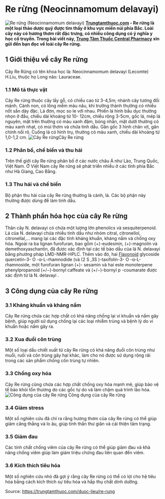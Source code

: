 # Re rừng (Neocinnamomum delavayi)

![Re rừng \(Neocinnamomum delavayi\)](https://trungtamthuoc.com/images/others/anh-bia-cay-re-rung-7711.jpg)
**[Trungtamthuoc.com](https://trungtamthuoc.com/ "trungtamthuoc.com") - Re rừng là một loại thảo dược quý được tìm thấy ở khu vực miền núi phía Bắc. Loài cây này có hương thơm rất đặc trưng, có nhiều công dụng có ý nghĩa y học cổ truyền. Trong bài viết này, [Trung Tâm Thuốc Central Pharmacy](https://trungtamthuoc.com/ "Trung Tâm Thuốc Central Pharmacy") xin gửi đến bạn đọc về loài cây Re rừng.**
##  1 Giới thiệu về cây Re rừng
Cây Re Rừng có tên khoa học là: Neocinnamomum delavayi (Lecomte) H.Liu, thuộc họ Long não: Lauraceae.
### 1.1 Mô tả thực vật
Cây Re rừng thuộc cây lấy gỗ, có chiều cao từ 3-4,5m; nhánh cây tương đối mảnh. Cành non, có lông mềm màu nâu, khi trưởng thành thường có nhiều nốt sần dày đặc. Lá đơn, mọc so le với nhau. Phiến lá hình bầu dục thường nhọn ở đầu, chiều dài khoảng từ 10- 12cm, chiều rộng 3-5cm, gốc lá, mép lá nguyên, mặt trên thường có màu xanh đậm, bóng nhẵn, mặt dưới thường có màu xanh nhạt, có mùi thơm và chứa tinh dầu. Gân gốc 3 hình chân vịt, gân chính nổi rõ. Cuống lá có hình trụ, thường có màu xanh, chiều dài khoảng từ 1,0-1,2 cm.
![Cây Re rừng ](https://trungtamthuoc.com/images/item/cay-re-rung.jpg)Cây Re rừng 
### 1.2 Phân bố, chế biến và thu hái
Trên thế giới cây Re rừng phân bố ở các nước châu Á như Lào, Trung Quốc, Việt Nam. 
Ở Việt Nam cây Re rừng sẽ phát triển nhiều ở các tỉnh phía Bắc như Hà Giang, Cao Bằng.
### 1.3 Thu hái và chế biến
Bộ phận thu hái của cây Re rừng thường là cành, lá. Các bộ phận này thường được dùng để làm tinh dầu.
##  2 Thành phần hóa học của cây Re rừng
Thân cây N. delavayi có chứa một lượng lớn phenolics và sesquiterpenoid. Lá của N. delavayi chứa nhiều tinh dầu như nhóm citral, citronellol, citronellal,… mang lại các đặc tính kháng khuẩn, kháng nấm và chống oxy hóa. Ngoài ra ba lignan furofuran, bao gồm (+)-eudesmin, (+)-magnolin và demethoxyaschantin, đã được xác định tại các tế bào dầu của lá N. delavayi bằng phương pháp LMD-NMR-HPLC. Thêm vào đó, hai [Flavonoid](https://trungtamthuoc.com/hoat-chat/flavonoid "Flavonoid") glycoside quercetin-3- O -α-L-rhamnodide (và (2 S ,3S )-taxifolin-3- O -α-L-rhamnoside, một furofuran lignan (+)- sesamin và hai este monoterpene phenylpropanoid (+/−)-bornyl caffeate và (+/−)-bornyl p -coumarate được xác định từ lá N. delavayi .
##  3 Công dụng của cây Re rừng 
### 3.1 Kháng khuẩn và kháng nấm
Cây Re rừng chứa các hợp chất có khả năng chống lại vi khuẩn và nấm gây bệnh, giúp người sử dụng chống lại các loại nhiễm trùng và bệnh lý do vi khuẩn hoặc nấm gây ra.
### 3.2 Xua đuổi côn trùng
Một số loại dầu chiết xuất từ cây Re rừng có khả năng đuổi côn trùng như muỗi, ruồi và côn trùng gây hại khác, làm cho nó được sử dụng rộng rãi trong các sản phẩm chống côn trùng tự nhiên.
### 3.3 Chống oxy hóa
Cây Re rừng cũng chứa các hợp chất chống oxy hóa mạnh mẽ, giúp bảo vệ tế bào khỏi tổn thương do các gốc tự do và làm chậm quá trình lão hóa.
![Công dụng của cây Re rừng ](https://trungtamthuoc.com/images/item/cong-dung-cay-re-rung\(1\).jpg)Công dụng của cây Re rừng 
### 3.4 Giảm stress
Một số nghiên cứu đã chỉ ra rằng hương thơm của cây Re rừng có thể giúp giảm căng thẳng và lo âu, giúp tinh thần thư giãn và cải thiện tâm trạng.
### 3.5 Giảm đau
Các tính chất chống viêm của cây Re rừng có thể giúp giảm đau và khả năng chống viêm giúp làm giảm triệu chứng đau liên quan đến viêm.
### 3.6 Kích thích tiêu hóa
Một số nghiên cứu nhỏ đã gợi ý rằng cây Re rừng có thể có lợi cho hệ tiêu hóa bằng cách kích thích sự tiêu hóa và hấp thụ chất dinh dưỡng.


Source: https://trungtamthuoc.com/duoc-lieu/re-rung